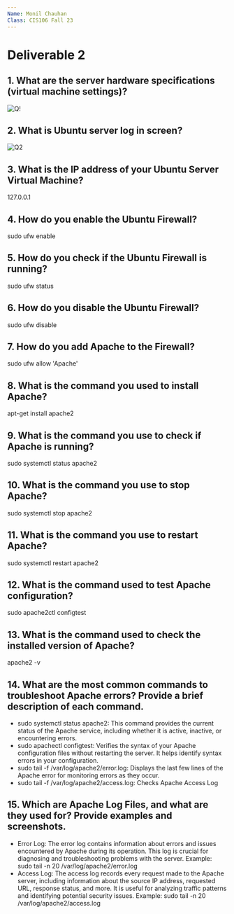 ```yaml
---
Name: Monil Chauhan
Class: CIS106 Fall 23
---
```


# Deliverable 2

## 1. What are the server hardware specifications (virtual machine settings)? 
![Q!](../deliverable2/Ubuntu%20Server%20VM%20Settings.png)

## 2. What is Ubuntu server log in screen? 
![Q2](../deliverable2/Ubuntu%20Server%20Log%20In%20Screen.png)

## 3. What is the IP address of your Ubuntu Server Virtual Machine?
127.0.0.1

## 4. How do you enable the Ubuntu Firewall?
sudo ufw enable

## 5. How do you check if the Ubuntu Firewall is running?
sudo ufw status

## 6. How do you disable the Ubuntu Firewall?
sudo ufw disable

## 7. How do you add Apache to the Firewall?
sudo ufw allow 'Apache'

## 8. What is the command you used to install Apache?
apt-get install apache2

## 9. What is the command you use to check if Apache is running?
sudo systemctl status apache2

## 10. What is the command you use to stop Apache?
sudo systemctl stop apache2

## 11. What is the command you use to restart Apache?
sudo systemctl restart apache2

## 12. What is the command used to test Apache configuration?
sudo apache2ctl configtest

## 13. What is the command used to check the installed version of Apache? 
apache2 -v

## 14. What are the most common commands to troubleshoot Apache errors? Provide a brief description of each command.
* sudo systemctl status apache2: This command provides the current status of the Apache service, including whether it is active, inactive, or encountering errors.
* sudo apachectl configtest: Verifies the syntax of your Apache configuration files without restarting the server. It helps identify syntax errors in your configuration.
* sudo tail -f /var/log/apache2/error.log: Displays the last few lines of the Apache error for monitoring errors as they occur.
* sudo tail -f /var/log/apache2/access.log: Checks Apache Access Log

## 15. Which are Apache Log Files, and what are they used for? Provide examples and screenshots.
* Error Log: The error log contains information about errors and issues encountered by Apache during its operation. This log is crucial for diagnosing and troubleshooting problems with the server. Example: sudo tail -n 20 /var/log/apache2/error.log
* Access Log: The access log records every request made to the Apache server, including information about the source IP address, requested URL, response status, and more. It is useful for analyzing traffic patterns and identifying potential security issues. Example: sudo tail -n 20 /var/log/apache2/access.log